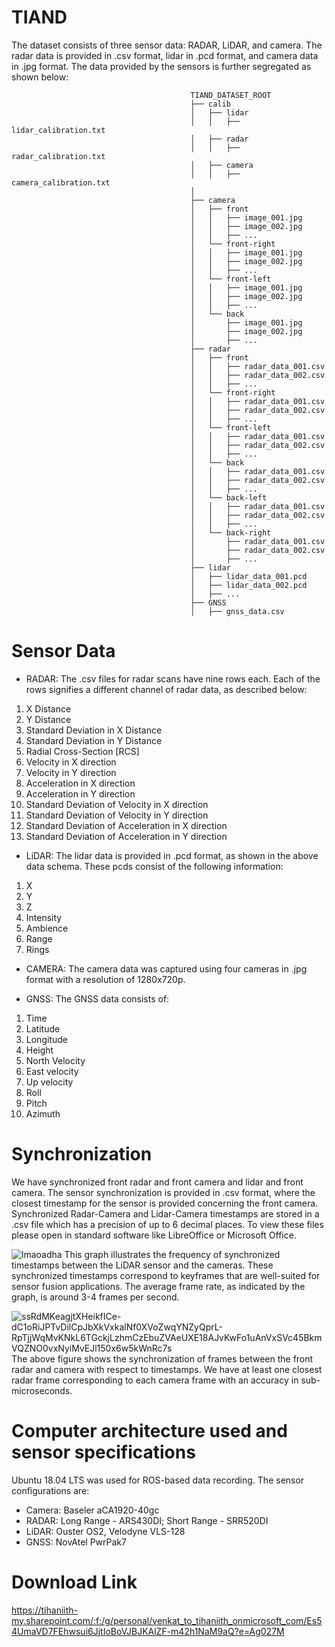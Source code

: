 # TIAND

The dataset consists of three sensor data: RADAR, LiDAR, and camera. The radar data is provided in .csv format, lidar in .pcd format, and camera data in .jpg format. The data provided by the sensors is further segregated as shown below:
                                                    
                                            TIAND_DATASET_ROOT
                                            ├── calib
                                            │   ├── lidar
                                            │   │   ├── lidar_calibration.txt
                                            │   ├── radar
                                            │   │   ├── radar_calibration.txt
                                            │   ├── camera
                                            │   │   ├── camera_calibration.txt
                                            │  
                                            ├── camera
                                            │   ├── front
                                            │   │   ├── image_001.jpg
                                            │   │   ├── image_002.jpg
                                            │   │   ├── ...
                                            │   └── front-right
                                            │   │   ├── image_001.jpg
                                            │   │   ├── image_002.jpg
                                            │   │   ├── ...
                                            │   └── front-left
                                            │   │   ├── image_001.jpg
                                            │   │   ├── image_002.jpg
                                            │   │   ├── ...
                                            │   └── back
                                            │       ├── image_001.jpg
                                            │       ├── image_002.jpg
                                            │       ├── ...
                                            ├── radar
                                            │   ├── front
                                            │   │   ├── radar_data_001.csv
                                            │   │   ├── radar_data_002.csv
                                            │   │   ├── ...
                                            │   └── front-right
                                            │   │   ├── radar_data_001.csv
                                            │   │   ├── radar_data_002.csv
                                            │   │   ├── ...
                                            │   └── front-left
                                            │   │   ├── radar_data_001.csv
                                            │   │   ├── radar_data_002.csv
                                            │   │   ├── ...
                                            │   └── back
                                            │   │   ├── radar_data_001.csv
                                            │   │   ├── radar_data_002.csv
                                            │   │   ├── ...
                                            │   └── back-left
                                            │   │   ├── radar_data_001.csv
                                            │   │   ├── radar_data_002.csv
                                            │   │   ├── ...
                                            │   └── back-right
                                            │       ├── radar_data_001.csv
                                            │       ├── radar_data_002.csv
                                            │       ├── ...
                                            ├── lidar
                                            │   ├── lidar_data_001.pcd
                                            │   ├── lidar_data_002.pcd
                                            │   ├── ...
                                            ├── GNSS
                                            │   ├── gnss_data.csv
                                            
        

# Sensor Data
- RADAR:
The .csv files for radar scans have nine rows each. Each of the rows signifies a different channel of radar data, as described below:
 1. X Distance
 2. Y Distance
 3. Standard Deviation in X Distance
 4. Standard Deviation in Y Distance
 5. Radial Cross-Section [RCS]
 6. Velocity in X direction
 7. Velocity in Y direction
 8. Acceleration in X direction
 9. Acceleration in Y direction
 10. Standard Deviation of Velocity in X direction
 11. Standard Deviation of Velocity in Y direction
 12. Standard Deviation of Acceleration in X direction
 13. Standard Deviation of Acceleration in Y direction

- LiDAR:
The lidar data is provided in .pcd format, as shown in the above data schema. These pcds consist of the following information:
1. X
2. Y
3. Z
4. Intensity
5. Ambience
6. Range
7. Rings

- CAMERA:
The camera data was captured using four cameras in .jpg format with a resolution of 1280x720p.

- GNSS:
The GNSS data consists of:
1. Time
2. Latitude
3. Longitude
4. Height
5. North Velocity
6. East velocity
7. Up velocity
8. Roll
9. Pitch
10. Azimuth

# Synchronization
We have synchronized front radar and front camera and lidar and front camera. The sensor synchronization is provided in .csv format, where the closest timestamp for the sensor is provided concerning the front camera. Synchronized Radar-Camera and Lidar-Camera timestamps are stored in a .csv file which has a precision of up to 6 decimal places. To view these files please open in standard software like LibreOffice or Microsoft Office.

![lmaoadha](https://github.com/Nitishkr22/TIAND/assets/101446434/af9eeb85-e0a4-4dde-9851-5149149d8508)
This graph illustrates the frequency of synchronized timestamps between the LiDAR sensor and the cameras. These synchronized timestamps correspond to keyframes that are well-suited for sensor fusion applications. The average frame rate, as indicated by the graph, is around 3-4 frames per second.

![ssRdMKeagjtXHeikfICe-dC1oRiJPTvDilCpJbXkVxkalNf0XVoZwqYNZyQprL-RpTjjWqMvKNkL6TGckjLzhmCzEbuZVAeUXE18AJvKwFo1uAnVxSVc45BkmVQZNO0vxNyiMvEJl150x6w5kWnRc7s](https://github.com/Nitishkr22/TIAND/assets/97292143/0aaf4367-23bc-417a-bf5c-3272357e2c53)
The above figure shows the synchronization of frames between the front radar and camera with respect to timestamps. We have at least one closest radar frame corresponding to each camera frame with an accuracy in sub-microseconds.


# Computer architecture used and sensor specifications
Ubuntu 18.04 LTS was used for ROS-based data recording.
The sensor configurations are:
- Camera: Baseler aCA1920-40gc
- RADAR: Long Range - ARS430DI; Short Range - SRR520DI
- LiDAR: Ouster OS2, Velodyne VLS-128
- GNSS: NovAtel PwrPak7

# Download Link
https://tihaniith-my.sharepoint.com/:f:/g/personal/venkat_to_tihaniith_onmicrosoft_com/Es54UmaVD7FEhwsui6JjtIoBoVJBJKAlZF-m42h1NaM9aQ?e=Ag027M
